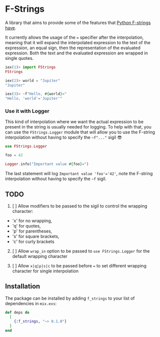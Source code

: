 # F-Strings

A library that aims to provide some of the features that [Python F-strings have](https://docs.python.org/3/tutorial/inputoutput.html#formatted-string-literals).

It currently allows the usage of the `=` specifier after the interpolation, meaning that it will
expand the interpolated expression to the text of the expression, an equal sign, then
the representation of the evaluated expression. Both the text and the evaluated expression
are wrapped in single quotes.

```elixir
iex(1)> import FStrings
FStrings

iex(2)> world = "Jupiter"
"Jupiter"

iex(3)> ~f"Hello, #{world}="
"Hello, 'world'='Jupiter'"
```

### Use it with Logger

This kind of interpolation where we want the actual expression to be present in the string is usually needed for logging. To help with that, you can use the `FStrings.Logger` module that will allow you to use the F-string interpolation without having to specify the `~f"..."` sigil 😎


```elixir
use FStrings.Logger

foo = 42

Logger.info("Important value #{foo}=")
```

The last statement will log `Important value 'foo'='42'`, note the F-string interpolation without having to specify the `~f` sigil.

## TODO

1. [ ] Allow modifiers to be passed to the sigil to control the wrapping character:
  - 'x' for no wrapping,
  - 'q' for quotes,
  - 'p' for parentheses,
  - 's' for square brackets,
  - 'c' for curly brackets

2. [ ] Allow `wrap_in` option to be passed to `use FStrings.Logger` for the default wrapping character

3. [ ] Allow `x|q|p|s|c` to be passed before `=` to set different wrapping character for single interpolation

## Installation

The package can be installed by adding `f_strings` to your list of dependencies in `mix.exs`:

```elixir
def deps do
  [
    {:f_strings, "~> 0.1.0"}
  ]
end
```
